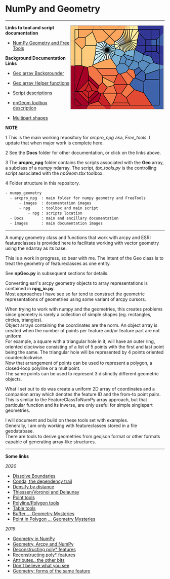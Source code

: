 # NumPy and Geometry

----

<!--- This is a comment -->
<!--- https://dan-patterson.github.io/numpy_geometry/ -->

<!--- <a href="url"><img src="https://github.com/Dan-Patterson/numpy_geometry/blob/master/images/Voronoi2.png" align="center" height="auto" width="300" ></a> -->
<!--- ![](images/Voronoi2.png) -->
<!--- The line below is a relative reference.  Make sure that the subdir doesn't begin with a / -->
<img src="images/Voronoi2.png" align="right" width="300"/>

**Links to tool and script documentation**

* [NumPy Geometry and Free Tools](/arcpro_npg/README.md)

**Background Documentation Links**

* [Geo array Backgrounder](/Docs/Backgrounder.md)

* [Geo array Helper functions](/Docs/Helper_functions.md)

* [Script descriptions](/Docs/Scripts_desc.md)

* [npGeom toolbox description](/Docs/npGeomTools.md)

* [Multipart shapes](/Docs/Multipart_shapes.md)


**NOTE**

1 This is the main working repository for *arcpro_npg* aka, *Free_tools*.  I update that when major work is complete here.

2 See the **Docs** folder for other documentation, or click on the links above.

3 The **arcpro_npg** folder contains the scripts associated with the **Geo** array, a subclass of a *numpy* ndarray.  The script, *tbx_tools.py* is the controlling script associated with the *npGeom.tbx* toolbox.

4 Folder structure in this repository.

    - numpy_geometry
      - arcpro_npg  : main folder for numpy geometry and FreeTools
          - images  : documentation images
          - npg     : toolbox and main script
              - npg : scripts location
      - Docs        : main and ancillary documentation
      - images      : main documentation images

----
A numpy geometry class and functions that work with arcpy and ESRI featureclasses is provided here to facilitate working with vector geometry using the ndarray as its base.

This is a work in progress, so bear with me.  The intent of the Geo class is to treat the geometry of featureclasses as one entity.

See **npGeo.py** in subsequent sections for details.

Converting esri's arcpy geometry objects to array representations is contained in **npg_io.py**.\
Most approaches I have see so far tend to construct the geometric representations of geometries using some variant of arcpy cursors.

When trying to work with numpy and the geometries, this creates problems since geometry is rarely a collection of simple shapes (eg. rectangles, circles, triangles).\
Object arrays containing the coordinates are the norm.  An object array is created when the number of points per feature and/or feature part are not uniform.\
For example, a square with a triangular hole in it, will have an outer ring, oriented clockwise consisting of a list of 5 points with the first and last point being the same.  The triangular hole will be represented by 4 points oriented counterclockwise.\
Now that arrangement of points can be used to represent a polygon, a closed-loop polyline or a multipoint.\
The same points can be used to represent 3 distinctly different geometric objects.

What I set out to do was create a uniform 2D array of coordinates and a companion array which denotes the feature ID and the from-to point pairs.\
This is similar to the FeatureClassToNumPy array approach, but that particular function and its inverse, are only useful for simple singlepart geometries.

I will document and build on these tools set with examples.\
Generally, I am only working with featureclasses stored in a file geodatabase.\
There are tools to derive geometries from geojson format or other formats capable of generating array-like structures.

----
**Some links**

*2020*

- [Dissolve Boundaries](https://community.esri.com/t5/python-blog/dissolve-boundaries/ba-p/1011337)
- [Conda, the dependency trail](https://community.esri.com/t5/python-blog/conda-the-dependency-trail/ba-p/904040)
- [Densify by distance](https://community.esri.com/t5/python-blog/densify-by-distance/ba-p/1004894)
- [Thiessen/Voronoi and Delaunay](https://community.esri.com/people/danretired/blog/2020/06/16/free-advanced-tools-thiessen-polygons-delaunay-triangulation)
- [Point tools](https://community.esri.com/people/danretired/blog/2020/05/15/point-tools-for-pro)
- [Polyline/Polygon tools](https://community.esri.com/people/danretired/blog/2020/05/19/polygonpolyline-tools-for-pro)
- [Table tools](https://community.esri.com/people/danretired/blog/2020/05/18/free-tools-for-arcgis-pro-table-tools)
- [Buffer ... Geometry Mysteries](https://community.esri.com/blogs/dan_patterson/2020/01/27/buffer-geometry-mysteries)
- [Point in Polygon ... Geometry Mysteries](https://community.esri.com/blogs/dan_patterson/2020/02/18/point-in-polygon-geometry-mysteries)

*2019*

- [Geometry in NumPy](https://community.esri.com/blogs/dan_patterson/2019/03/17/geometry-in-numpy-1)
- [Geometry, Arcpy and NumPy](https://community.esri.com/blogs/dan_patterson/2019/04/10/geometry-arcpy-and-numpy-2)
- [Deconstructing poly* features](https://community.esri.com/blogs/dan_patterson/2019/04/10/geometry-deconstructing-poly-features-3)
- [Reconstructing poly* features](https://community.esri.com/blogs/dan_patterson/2019/04/17/geometry-reconstructing-poly-features-4)
- [Attributes.. the other bits](https://community.esri.com/blogs/dan_patterson/2019/04/17/geometry-attributes-actually-the-other-bits-5)
- [Don't believe what you see](https://community.esri.com/blogs/dan_patterson/2019/05/09/geometry-dont-believe-what-you-see-6)
- [Geometry: forms of the same feature](https://community.esri.com/t5/python-blog/geometry-forms-of-the-same-feature-7/ba-p/902680)

